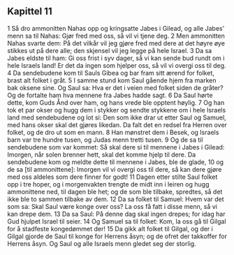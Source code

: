 ## Kapittel 11

1 Så dro ammonitten Nahas opp og kringsatte Jabes i Gilead, og alle Jabes' menn sa til Nahas: Gjør fred med oss, så vil vi tjene deg.
2 Men ammonitten Nahas svarte dem: På det vilkår vil jeg gjøre fred med dere at det høyre øye stikkes ut på dere alle; den skjensel vil jeg legge på hele Israel.
3 Da sa Jabes eldste til ham: Gi oss frist i syv dager, så vi kan sende bud rundt om i hele Israels land! Er det da ingen som hjelper oss, så vil vi overgi oss til deg.
4 Da sendebudene kom til Sauls Gibea og bar fram sitt ærend for folket, brast alt folket i gråt.
5 I samme stund kom Saul gående hjem fra marken bak oksene sine. Og Saul sa: Hva er det i veien med folket siden de gråter? Og de fortalte ham hva mennene fra Jabes hadde sagt.
6 Da Saul hørte dette, kom Guds Ånd over ham, og hans vrede ble opptent høylig.
7 Og han tok et par okser og hugg dem i stykker og sendte stykkene om i hele Israels land med sendebudene og lot si: Den som ikke drar ut etter Saul og Samuel, med hans okser skal det gjøres likedan. Da falt det en redsel fra Herren over folket, og de dro ut som en mann.
8 Han mønstret dem i Besek, og Israels barn var tre hundre tusen, og Judas menn tretti tusen.
9 Og de sa til sendebudene som var kommet: Så skal dere si til mennene i Jabes i Gilead: Imorgen, når solen brenner hett, skal det komme hjelp til dere. Da sendebudene kom og meldte dette til mennene i Jabes, ble de glade,
10 og de sa [til ammonittene]: Imorgen vil vi overgi oss til dere, så kan dere gjøre med oss aldeles som dere finner for godt!
11 Dagen etter stilte Saul folket opp i tre hoper, og i morgenvakten trengte de midt inn i leiren og hugg ammonittene ned, til dagen ble het; og de som ble tilbake, spredtes, så det ikke ble to sammen tilbake av dem.
12 Da sa folket til Samuel: Hvem var det som sa: Skal Saul være konge over oss? La oss få fatt i disse menn, så vi kan drepe dem.
13 Da sa Saul: På denne dag skal ingen drepes; for idag har Gud hjulpet Israel til seier.
14 Og Samuel sa til folket: Kom, la oss gå til Gilgal for å stadfeste kongedømmet der!
15 Da gikk alt folket til Gilgal, og der i Gilgal gjorde de Saul til konge for Herrens åsyn; og de ofret der takkoffer for Herrens åsyn. Og Saul og alle Israels menn gledet seg der storlig.
